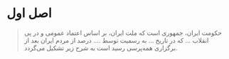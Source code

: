 # اصل اول

> حکومت ایران، جمهوری است که ملت ایران، بر اساس اعتماد عمومی و در پی انقلاب …  که در تاریخ … به رسمیت توسط …. درصد از مردم ایران بعد از برگزاری همه‌پرسی رسید است به شرح زیر تشکیل می‌گردد.
